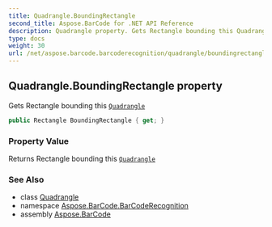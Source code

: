 ```yaml
---
title: Quadrangle.BoundingRectangle
second_title: Aspose.BarCode for .NET API Reference
description: Quadrangle property. Gets Rectangle bounding this Quadrangle
type: docs
weight: 30
url: /net/aspose.barcode.barcoderecognition/quadrangle/boundingrectangle/
---
```

## Quadrangle.BoundingRectangle property

Gets Rectangle bounding this [`Quadrangle`](../)

```csharp
public Rectangle BoundingRectangle { get; }
```

### Property Value

Returns Rectangle bounding this [`Quadrangle`](../)

### See Also

* class [Quadrangle](../)
* namespace [Aspose.BarCode.BarCodeRecognition](../../quadrangle/)
* assembly [Aspose.BarCode](../../../)



